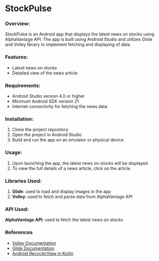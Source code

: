 # StockPulse

### Overview:
StockPulse is an Android app that displays the latest news on stocks using AlphaVantage API. The app is built using Android Studio and utilizes Glide and Volley library to implement fetching and displaying of data.

### Features:
<ul>
<li>Latest news on stocks</li>
<li>Detailed view of the news article</li>
</ul>

### Requirements:
<ul>
<li>Android Studio version 4.0 or higher</li>
<li>Minimum Android SDK version 21</li>
<li>Internet connectivity for fetching the news data</li>
</ul>

### Installation:
<ol>
<li>Clone the project repository</li>
<li>Open the project in Android Studio</li>
<li>Build and run the app on an emulator or physical device</li>
</ol>

### Usage:
<ol>
<li>Upon launching the app, the latest news on stocks will be displayed</li>
<li>To view the full details of a news article, click on the article</li>
</ol>

### Libraries Used:
<ol>
<li><b>Glide</b>: used to load and display images in the app</li>
<li><b>Volley</b>: used to fetch and parse data from AlphaVantage API</li>
</ol>

### API Used:
<b>AlphaVantage API</b>: used to fetch the latest news on stocks

### References
<ul>
<li><a href="https://google.github.io/volley/" target="_blank">Volley Documentation</a></li>
<li><a href="https://bumptech.github.io/glide/" target="_blank">Glide Documentation</a></li>
<li><a href="https://www.geeksforgeeks.org/android-recyclerview-in-kotlin/" target="_blank">Android RecyclerView in Kotlin</a></li>
</ul>
